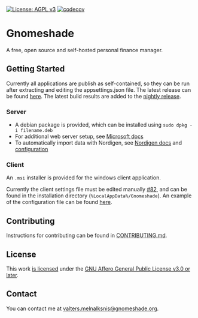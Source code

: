 [![License: AGPL v3](https://img.shields.io/badge/License-AGPL%20v3-blue.svg)](https://www.gnu.org/licenses/agpl-3.0)
[![codecov](https://codecov.io/gh/VMelnalksnis/Gnomeshade/branch/master/graph/badge.svg?token=5GWIPI74DO)](https://codecov.io/gh/VMelnalksnis/Gnomeshade)

# Gnomeshade

A free, open source and self-hosted personal finance manager.

## Getting Started

Currently all applications are publish as self-contained, so they can be run after extracting and editing the
appsettings.json file.
The latest release can be found [here](https://github.com/VMelnalksnis/Gnomeshade/releases/latest). 
The latest build results are added to the [nightly release](https://github.com/VMelnalksnis/Gnomeshade/releases/tag/nightly).

### Server

* A debian package is provided, which can be installed using `sudo dpkg -i filename.deb`
* For additional web server setup,
  see [Microsoft docs](https://docs.microsoft.com/en-us/aspnet/core/fundamentals/servers/kestrel?view=aspnetcore-6.0)
* To automatically import data with Nordigen,
  see [Nordigen docs](https://nordigen.com/en/account_information_documenation/integration/quickstart_guide/)
  and [configuration](https://github.com/VMelnalksnis/NordigenDotNet#usage)

### Client

An `.msi` installer is provided for the windows client application.

Currently the client settings file must be edited manually [#82](https://github.com/VMelnalksnis/Gnomeshade/issues/82),
and can be found in the installation directory (`%LocalAppData%/Gnomeshade`).
An example of the configuration file can be found [here](source/Gnomeshade.Interfaces.Desktop/appsettings.json).

## Contributing

Instructions for contributing can be found in [CONTRIBUTING.md](CONTRIBUTING.md).

## License

This work [is licensed](LICENSE.txt) under the
[GNU Affero General Public License v3.0 or later](https://www.gnu.org/licenses/agpl-3.0.html).

## Contact

You can contact me at [valters.melnalksnis@gnomeshade.org](mailto:valters.melnalksnis@gnomeshade.org).
